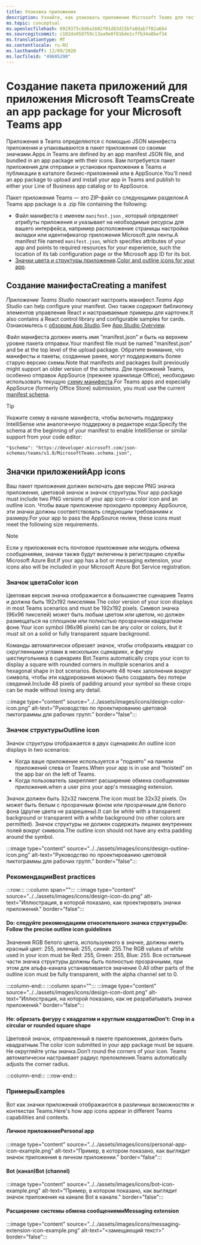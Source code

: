 ```yaml
---
title: Упаковка приложения
description: Узнайте, как упаковать приложение Microsoft Teams для тестирования, отправки и хранения публикации.
ms.topic: conceptual
ms.openlocfilehash: 6929375c8d6a1602f01d83d15bfa0dab7f02a664
ms.sourcegitcommit: c102da958759c13aa9e0f81bde1cffb34a8bef34
ms.translationtype: MT
ms.contentlocale: ru-RU
ms.lasthandoff: 12/09/2020
ms.locfileid: "49605290"
---
```

# <a name="create-an-app-package-for-your-microsoft-teams-app"></a><span data-ttu-id="17208-103">Создание пакета приложений для приложения Microsoft Teams</span><span class="sxs-lookup"><span data-stu-id="17208-103">Create an app package for your Microsoft Teams app</span></span>

<span data-ttu-id="17208-104">Приложения в Teams определяются с помощью JSON манифеста приложения и упаковываются в пакет приложения со своими значками.</span><span class="sxs-lookup"><span data-stu-id="17208-104">Apps in Teams are defined by an app manifest JSON file, and bundled in an app package with their icons.</span></span> <span data-ttu-id="17208-105">Вам потребуется пакет приложения для отправки и установки приложения в Teams и публикации в каталоге бизнес-приложений или в AppSource.</span><span class="sxs-lookup"><span data-stu-id="17208-105">You'll need an app package to upload and install your app in Teams and publish to either your Line of Business app catalog or to AppSource.</span></span>

<span data-ttu-id="17208-106">Пакет приложения Teams — это ZIP-файл со следующими разделом:</span><span class="sxs-lookup"><span data-stu-id="17208-106">A Teams app package is a .zip file containing the following:</span></span>

* <span data-ttu-id="17208-107">Файл манифеста с именем `manifest.json` , который определяет атрибуты приложения и указывает на необходимые ресурсы для вашего интерфейса, например расположение страницы настройки вкладки или идентификатор приложения Microsoft для ленты.</span><span class="sxs-lookup"><span data-stu-id="17208-107">A manifest file named `manifest.json`, which specifies attributes of your app and points to required resources for your experience, such the location of its tab configuration page or the Microsoft app ID for its bot.</span></span>
* <span data-ttu-id="17208-108">[Значки цвета и структуры приложения](#app-icons).</span><span class="sxs-lookup"><span data-stu-id="17208-108">[Color and outline icons for your app](#app-icons).</span></span>

## <a name="creating-a-manifest"></a><span data-ttu-id="17208-109">Создание манифеста</span><span class="sxs-lookup"><span data-stu-id="17208-109">Creating a manifest</span></span>

<span data-ttu-id="17208-110">*Приложение Teams Studio* помогает настроить манифест.</span><span class="sxs-lookup"><span data-stu-id="17208-110">*Teams App Studio* can help configure your manifest.</span></span> <span data-ttu-id="17208-111">Оно также содержит библиотеку элементов управления React и настраиваемые примеры для карточек.</span><span class="sxs-lookup"><span data-stu-id="17208-111">It also contains a React control library and configurable samples for cards.</span></span> <span data-ttu-id="17208-112">Ознакомьтесь с [обзором App Studio](~/concepts/build-and-test/app-studio-overview.md).</span><span class="sxs-lookup"><span data-stu-id="17208-112">See [App Studio Overview](~/concepts/build-and-test/app-studio-overview.md).</span></span>

<span data-ttu-id="17208-113">Файл манифеста должен иметь имя "manifest.json" и быть на верхнем уровне пакета отправки.</span><span class="sxs-lookup"><span data-stu-id="17208-113">Your manifest file must be named "manifest.json" and be at the top level of the upload package.</span></span> <span data-ttu-id="17208-114">Обратите внимание, что манифесты и пакеты, созданные ранее, могут поддерживать более старую версию схемы.</span><span class="sxs-lookup"><span data-stu-id="17208-114">Note that manifests and packages built previously might support an older version of the schema.</span></span> <span data-ttu-id="17208-115">Для приложений Teams, особенно отправок AppSource (прежнее хранилище Office), необходимо использовать текущую [схему манифеста](~/resources/schema/manifest-schema.md).</span><span class="sxs-lookup"><span data-stu-id="17208-115">For Teams apps and especially AppSource (formerly Office Store) submission, you must use the current [manifest schema](~/resources/schema/manifest-schema.md).</span></span>

> [!TIP]
> <span data-ttu-id="17208-116">Укажите схему в начале манифеста, чтобы включить поддержку IntelliSense или аналогичную поддержку в редакторе кода:</span><span class="sxs-lookup"><span data-stu-id="17208-116">Specify the schema at the beginning of your manifest to enable IntelliSense or similar support from your code editor:</span></span>
>
> `"$schema": "https://developer.microsoft.com/json-schemas/teams/v1.8/MicrosoftTeams.schema.json",`

## <a name="app-icons"></a><span data-ttu-id="17208-117">Значки приложений</span><span class="sxs-lookup"><span data-stu-id="17208-117">App icons</span></span>

<span data-ttu-id="17208-118">Ваш пакет приложения должен включать две версии PNG значка приложения, цветовой значок и значок структуры.</span><span class="sxs-lookup"><span data-stu-id="17208-118">Your app package must include two PNG versions of your app icon—a color icon and an outline icon.</span></span> <span data-ttu-id="17208-119">Чтобы ваше приложение проходило проверку AppSource, эти значки должны соответствовать следующим требованиям к размеру.</span><span class="sxs-lookup"><span data-stu-id="17208-119">For your app to pass the AppSource review, these icons must meet the following size requirements.</span></span>

> [!Note]
> <span data-ttu-id="17208-120">Если у приложения есть почтовое приложение или модуль обмена сообщениями, значки также будут включены в регистрацию службы Microsoft Azure Bot.</span><span class="sxs-lookup"><span data-stu-id="17208-120">If your app has a bot or messaging extension, your icons also will be included in your Microsoft Azure Bot Service registration.</span></span>

### <a name="color-icon"></a><span data-ttu-id="17208-121">Значок цвета</span><span class="sxs-lookup"><span data-stu-id="17208-121">Color icon</span></span>

<span data-ttu-id="17208-122">Цветовая версия значка отображается в большинстве сценариев Teams и должна быть 192x192 пикселями.</span><span class="sxs-lookup"><span data-stu-id="17208-122">The color version of your icon displays in most Teams scenarios and must be 192x192 pixels.</span></span> <span data-ttu-id="17208-123">Символ значка (96x96 пикселей) может быть любым цветом или цветом, но должен размещаться на сплошном или полностью прозрачном квадратном фоне.</span><span class="sxs-lookup"><span data-stu-id="17208-123">Your icon symbol (96x96 pixels) can be any color or colors, but it must sit on a solid or fully transparent square background.</span></span>

<span data-ttu-id="17208-124">Команды автоматически обрезает значок, чтобы отобразить квадрат со скругленными углами в нескольких сценариях, и фигуру шестиугольника в сценариях Bot.</span><span class="sxs-lookup"><span data-stu-id="17208-124">Teams automatically crops your icon to display a square with rounded corners in multiple scenarios and a hexagonal shape in bot scenarios.</span></span> <span data-ttu-id="17208-125">Включите 48 точек заполнения вокруг символа, чтобы эти кадрирования можно было создавать без потери сведений.</span><span class="sxs-lookup"><span data-stu-id="17208-125">Include 48 pixels of padding around your symbol so these crops can be made without losing any detail.</span></span>

:::image type="content" source="../../assets/images/icons/design-color-icon.png" alt-text="Руководство по проектированию цветовой пиктограммы для рабочих групп." border="false":::

### <a name="outline-icon"></a><span data-ttu-id="17208-127">Значок структуры</span><span class="sxs-lookup"><span data-stu-id="17208-127">Outline icon</span></span>

<span data-ttu-id="17208-128">Значок структуры отображается в двух сценариях:</span><span class="sxs-lookup"><span data-stu-id="17208-128">An outline icon displays in two scenarios:</span></span>

* <span data-ttu-id="17208-129">Когда ваше приложение используется и "поднято" на панели приложений слева от Teams.</span><span class="sxs-lookup"><span data-stu-id="17208-129">When your app is in use and “hoisted” on the app bar on the left of Teams.</span></span>
* <span data-ttu-id="17208-130">Когда пользователь закрепляет расширение обмена сообщениями приложения.</span><span class="sxs-lookup"><span data-stu-id="17208-130">when a user pins your app's messaging extension.</span></span>

<span data-ttu-id="17208-131">Значок должен быть 32x32 пикселя.</span><span class="sxs-lookup"><span data-stu-id="17208-131">The icon must be 32x32 pixels.</span></span> <span data-ttu-id="17208-132">Он может быть белым с прозрачным фоном или прозрачным для белого фона (другие цвета не разрешены).</span><span class="sxs-lookup"><span data-stu-id="17208-132">It can be white with a transparent background or transparent with a white background (no other colors are permitted).</span></span> <span data-ttu-id="17208-133">Значок структуры не должен содержать лишних внутренних полей вокруг символа.</span><span class="sxs-lookup"><span data-stu-id="17208-133">The outline icon should not have any extra padding around the symbol.</span></span>

:::image type="content" source="../../assets/images/icons/design-outline-icon.png" alt-text="Руководство по проектированию цветовой пиктограммы для рабочих групп." border="false":::

### <a name="best-practices"></a><span data-ttu-id="17208-135">Рекомендации</span><span class="sxs-lookup"><span data-stu-id="17208-135">Best practices</span></span>

:::row:::
   :::column span="":::
:::image type="content" source="../../assets/images/icons/design-icon-do.png" alt-text="Иллюстрация, в которой показано, как проектировать значки приложений." border="false":::

#### <a name="do-follow-the-precise-outline-icon-guidelines"></a><span data-ttu-id="17208-137">Do: следуйте рекомендациям относительного значка структуры</span><span class="sxs-lookup"><span data-stu-id="17208-137">Do: Follow the precise outline icon guidelines</span></span>

<span data-ttu-id="17208-138">Значения RGB белого цвета, используемого в значке, должны иметь красный цвет: 255, зеленый: 255, синий: 255.</span><span class="sxs-lookup"><span data-stu-id="17208-138">The RGB values of white used in your icon must be Red: 255, Green: 255, Blue: 255.</span></span> <span data-ttu-id="17208-139">Все остальные части значка структуры должны быть полностью прозрачными, при этом для альфа-канала устанавливается значение 0.</span><span class="sxs-lookup"><span data-stu-id="17208-139">All other parts of the outline icon must be fully transparent, with the alpha channel set to 0.</span></span>

   :::column-end:::
   :::column span="":::
:::image type="content" source="../../assets/images/icons/design-icon-dont.png" alt-text="Иллюстрация, на которой показано, как не разрабатывать значки приложений." border="false":::

#### <a name="dont-crop-in-a-circular-or-rounded-square-shape"></a><span data-ttu-id="17208-141">Не: обрезать фигуру с квадратом и круглым квадратом</span><span class="sxs-lookup"><span data-stu-id="17208-141">Don't: Crop in a circular or rounded square shape</span></span>

<span data-ttu-id="17208-142">Цветовой значок, отправленный в пакете приложения, должен быть квадратным.</span><span class="sxs-lookup"><span data-stu-id="17208-142">The color icon submitted in your app package must be square.</span></span> <span data-ttu-id="17208-143">Не округляйте углы значка.</span><span class="sxs-lookup"><span data-stu-id="17208-143">Don’t round the corners of your icon.</span></span> <span data-ttu-id="17208-144">Teams автоматически настраивает радиус преломления.</span><span class="sxs-lookup"><span data-stu-id="17208-144">Teams automatically adjusts the corner radius.</span></span>

   :::column-end:::
:::row-end:::

### <a name="examples"></a><span data-ttu-id="17208-145">Примеры</span><span class="sxs-lookup"><span data-stu-id="17208-145">Examples</span></span>

<span data-ttu-id="17208-146">Вот как значки приложений отображаются в различных возможностях и контекстах Teams.</span><span class="sxs-lookup"><span data-stu-id="17208-146">Here's how app icons appear in different Teams capabilities and contexts.</span></span>

#### <a name="personal-app"></a><span data-ttu-id="17208-147">Личное приложение</span><span class="sxs-lookup"><span data-stu-id="17208-147">Personal app</span></span>

:::image type="content" source="../../assets/images/icons/personal-app-icon-example.png" alt-text="Пример, в котором показано, как выглядит значок приложения в личном приложении." border="false":::

#### <a name="bot-channel"></a><span data-ttu-id="17208-149">Bot (канал)</span><span class="sxs-lookup"><span data-stu-id="17208-149">Bot (channel)</span></span>

:::image type="content" source="../../assets/images/icons/bot-icon-example.png" alt-text="Пример, в котором показано, как выглядит значок приложения на канале Bot в канале." border="false":::

#### <a name="messaging-extension"></a><span data-ttu-id="17208-151">Расширение системы обмена сообщениями</span><span class="sxs-lookup"><span data-stu-id="17208-151">Messaging extension</span></span>

:::image type="content" source="../../assets/images/icons/messaging-extension-icon-example.png" alt-text="<замещающий текст>" border="false":::
